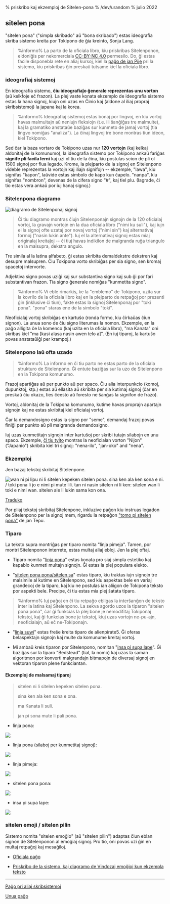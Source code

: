 % priskribo kaj ekzemploj de Sitelen-pona
% /dev/urandom
% julio 2022

## sitelen pona

"sitelen pona" ("simpla skribado" aŭ "bona skribado") estas ideografia skriba
sistemo kreita por Tokipono de ĝia kreinto, Sonja Lang. 

> %informo%
> La parto de la oficiala libro, kiu priskribas Sitelenponon, eldoniĝis per
> nekomerciala [CC-BY-NC 4.0](https://creativecommons.org/licenses/by-nc/4.0/) 
> permesilo. Do, ĝi estas facile disponebla rete en aliaj kursoj,
> kiel la [paĝo de jan Pije](http://Tokipona.net/tp/janpije/hieroglyphs.php) 
> pri la sistemo, kiu priskribas ĝin preskaŭ tutsame kiel la oficiala
> libro.
>

### ideografiaj sistemoj

En ideografia sistemo, **ĉiu ideografiaĵo ĝenerale reprezentas unu vorton** (aŭ
kelkfoje eĉ frazon). La plej vaste konata ekzemplo de ideografia
sistemo estas la hana signoj, kiujn oni uzas en Ĉinio kaj (aldone al iliaj propraj
skribsistemoj) la japana kaj la korea.

> %informo%
> Ideografiaj sistemoj estas bonaj por lingvoj, en kiu vortoj havas malmultajn aŭ
> neniujn fleksiojn (t.e. ili ŝanĝiĝas tre malmulte), kaj
> la gramatiko anstataŭe baziĝas sur kunmeto de jamaj vortoj (tia lingvo
> nomiĝas "analiza"). La ĉinaj lingvoj tre bone montras tiun ideon,
> kiel Tokipono.
>

Sed ĉar la baza vortaro de Tokipono uzas nur **120 vortojn** (kaj kelkaj aldonitaj
de la komunumo), la ideografia sistemo por Tokipono ankaŭ fariĝas
**signife pli facila lerni** kaj uzi ol tiu de la ĉina, kiu postulas scion de
pli ol 1500 signoj por flua legado. Krome, la plejparto de la signoj
en Sitelenpono videble reprezentas la vortojn kaj iliajn signifojn --
ekzemple, "lawa", kiu signifas "kapon", laŭvide estas simbolo de kapo kun ĉapelo.
"nanpa", kiu signifas "nombron", devenas de la cifera signo "\#", kaj tiel plu. (Iagrade,
ĉi tio estas vera ankaŭ por iuj hanaj signoj.)

### Sitelenpona diagramo

![diagramo de Sitelenponaj signoj](/sitelen_pona.gif)

> Ĉi tiu diagramo montras ĉiujn Sitelenponajn signojn de la 120 oficialaj
> vortoj, la gravajn vortojn en la dua oficiala libro ("nimi ku suli"), kaj
> iujn el la signoj ofte uzataj por novaj vortoj ("nimi sin") kaj
> alternativaj formoj ("nasin lukin ante"). Iuj el la alternativaj
> signoj estas miaj originalaj kreitaĵoj -- ĉi tiuj havas indikilon de malgranda ruĝa
> triangulo en la malsupra, dekstra angulo.

Tre simila al la latina alfabeto, ĝi estas skribita demaldekstre dekstren kaj desupre malsupren.
Ĉiu Tokipona vorto skribiĝas per sia signo, sen kromaj spacetoj intervorte.

Adjektiva signo povas uziĝi kaj sur substantiva signo kaj sub ĝi por
fari substantivan frazon. Tia signo ĝenerale nomiĝas "kunmetita signo".

> %informo%
> Vi eble rimarkis, ke la "emblemo" de Tokipono, uzita sur la kovrilo de la oficiala
> libro kaj en la plejparto de retpaĝoj por prezenti ĝin (inklusive ĉi tiun), fakte estas
> la signoj Sitelenponaj por "toki pona". "pona" staras ene de la simbolo "toki".

Neoficialaj vortoj skribiĝas en kartuŝo (ronda formo, kiu ĉirkaŭas ĉiun signon).
La unua sono de ĉiu signo literumas la nomon. Ekzemple, en la paĝo alligita ĉe la komenco 
(kaj uzita en la oficiala libro), "ma Kanata" oni skribas kiel "ma [kasi alasa nasin awen telo
a]". (En iuj tiparoj, la kartuŝo povas anstataŭiĝi per krampoj.)

### Sitelenpono laŭ ofta uzado

> %informo%
> La informo en ĉi tiu parto ne estas parto de la oficiala strukturo de Sitelenpono.
> Ĝi entute baziĝas sur la uzo de Sitelenpono en la Tokipona komunumo.

Frazoj apartiĝas aŭ per punkto aŭ per spaco. Ĉiu alia interpunkcio
(komoj, dupunktoj, ktp.) estas aŭ ellasita aŭ skribita per sia kutimaj
signoj (ĉar en preskaŭ ĉiu okazo, ties ĉeesto aŭ foresto ne ŝanĝas la signifon de frazo).

Vortoj, aldonitaj de la Tokipona komunumo, kutime havas proprajn apartajn
signojn kaj ne estas skribitaj kiel oficialaj vortoj.

Ĉar la demandosigno estas la signo por "seme", demandaj frazoj povas finiĝi
per punkto aŭ pli malgranda demandosigno.

Iuj uzas kunmetitajn signojn inter kartuŝoj por skribi tutajn silabojn
en unu spaco. Ekzemple, [ĉi tiu tvito](https://twitter.com/qvarie/status/1291755067851251712) 
montras la neoficialan vorton "Nijon" ("Japanio") skribita kiel tri signoj: "nena-ilo",
"jan-oko" and "nena".

### Ekzemploj

Jen bazaj tekstoj skribitaj Sitelenpone. 

![wan ni pi lipu ni li sitelen kepeken sitelen pona. sina ken ala ken sona e ni.
/ toki pona li jo e nimi pi mute lili. tan ni nasin sitelen ni li ken: sitelen
wan li toki e nimi wan. sitelen ale li lukin sama kon
ona.](/sitelen_pona_example.png)

[Traduko](eo/answers#sp)

Por pliaj tekstoj skribitaj Sitelenpone, inkluzive paĝon kiu instruas
legadon de Sitelenpono per la signoj mem, rigardu la
retpaĝon ["tomo pi sitelen pona"](https://davidar.github.io/tp/) de jan Tepu.

### Tiparo

La teksto supra montriĝas per tiparo nomita "linja pimeja". Tamen, por
montri Sitelenponon interrete, estas multaj aliaj ebloj. Jen la
plej oftaj.

 * Tiparo nomita "[linja pona](https://musilili.net/linja-pona/)" estas konata pro
   siaj simpla estetiko kaj kapablo kunmeti multajn signojn. 
   Ĝi estas la plej populara elekto.

 * "[sitelen pona pona/sitelen sa](https://jackhumbert.github.io/sitelen-sa/)" estas
   tiparo, kiu traktas iujn signojn tre malsimile al kutime en Sitelenpono,
   sed kiu aspektas bele en variaj grandecoj de la tiparo, kaj kiu ne postulas ian
   aliigon de Tokipona teksto por aspekti bele. Precipe, ĉi tiu estas
   mia plej ŝatata tiparo.

> %informo%
> Iuj paĝoj en ĉi tiu retpaĝo ebligas la interŝanĝon de teksto inter la latina kaj
> Sitelenpono. La sekva agordo uzos la tiparon "sitelen pona pona", ĉar ĝi funkcias 
> la plej bone je nemodifitaj Tokiponaj tekstoj, kaj ĝi funkcias bone je tekstoj, 
> kiuj uzas vortojn ne-pu-ajn, neoficialajn, aŭ eĉ ne-Tokiponajn.
>

 * "[linja suwi](https://linjasuwi.ap5.dev/)" estas freŝe kreita tiparo de
   alienpirate5. Ĝi oferas belaspektajn signojn kaj multe da komunume kreitaj vortoj.

 * Mi ambaŭ kreis tiparon por Sitelenpono, nomitan "[insa pi supa lape](lentan/supalape)". 
 Ĝi baziĝas sur la tiparo "Bedstead" (tial, la nomo) kaj uzas la saman algoritmon 
 por konverti malgrandajn bitmapojn de diversaj signoj en vektoran tiparon plene funkciantan.

#### Ekzemploj de malsamaj tiparoj

>
> sitelen ni li sitelen kepeken sitelen pona.
>
> sina ken ala ken sona e ona.
>
> ma Kanata li suli.
>
> jan pi sona mute li pali pona.
>

* linja pona:

![](/lpona.png)

* linja pona (silaboj per kunmetitaj signoj):

![](/lpona2.png)

* linja pimeja:

![](/lpimeja.png)

* sitelen pona pona:

![](/spp.png)

* insa pi supa lape:

![](/insa.png)

### sitelen emoji / sitelen pilin

Sistemo nomita "sitelen emoĝio" (aŭ "sitelen pilin") adaptas ĉiun eblan 
signon de Sitelenponon al emoĝiaj signoj. Pro tio, oni povas uzi ĝin 
en multaj retpaĝoj kaj mesaĝiloj.

* [Oficiala paĝo](https://sites.google.com/view/sitelenemoji)

* [Priskribo de la sistemo, kaj diagramo de Vindozaj emoĝioj kun ekzempla teksto](https://omniglot.com/conscripts/sitelenemoji.htm)

---

[Paĝo pri aliaj skribsistemoj](eo/x2)

[Unua paĝo](eo)


